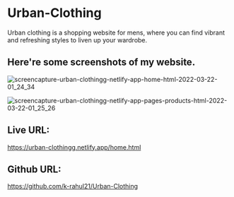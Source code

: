 # Urban-Clothing
Urban clothing is a shopping website for mens, where you can find vibrant and refreshing styles to liven up your wardrobe.

## Here're some screenshots of my website.

![screencapture-urban-clothingg-netlify-app-home-html-2022-03-22-01_24_34](https://user-images.githubusercontent.com/71124220/159353503-27da4788-097d-4299-b654-a2c20d88f31f.png)

![screencapture-urban-clothingg-netlify-app-pages-products-html-2022-03-22-01_25_26](https://user-images.githubusercontent.com/71124220/159353516-282310c2-6fe2-4f9a-88ad-fceadf2b13c5.png)


## Live URL:
https://urban-clothingg.netlify.app/home.html

## Github URL: 
https://github.com/k-rahul21/Urban-Clothing
